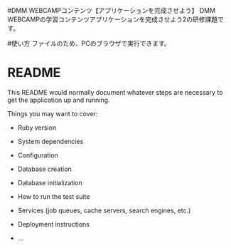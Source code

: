 #DMM WEBCAMPコンテンツ【アプリケーションを完成させよう】
DMM WEBCAMPの学習コンテンツアプリケーションを完成させよう2の研修課題です。

#使い方
ファイルのため、PCのブラウザで実行できます。
# README

This README would normally document whatever steps are necessary to get the
application up and running.

Things you may want to cover:

* Ruby version

* System dependencies

* Configuration

* Database creation

* Database initialization

* How to run the test suite

* Services (job queues, cache servers, search engines, etc.)

* Deployment instructions

* ...
